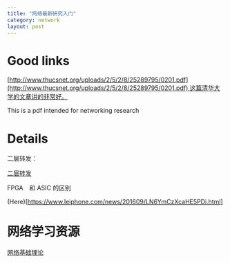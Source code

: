 ```yaml
---
title: "网络最新研究入门"
category: network
layout: post
---
```


# Good links

[http://www.thucsnet.org/uploads/2/5/2/8/25289795/0201.pdf](http://www.thucsnet.org/uploads/2/5/2/8/25289795/0201.pdf),这篇清华大学的文章讲的非常好。

This is a pdf intended for networking research

# Details

二层转发：

[二层转发](http://blog.51cto.com/yaoyang/1266395)

FPGA　和 ASIC 的区别

(Here)[https://www.leiphone.com/news/201609/LN6YmCzXcaHE5PDi.html]

# 网络学习资源

[网络基础理论](https://feisky.gitbooks.io/sdn/basic/)

